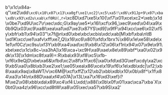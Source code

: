 b'\x1c\x84a-q"\xe2\xdd`\xc6\x10\x07\x13\xa0gf\xe1\xc2}\xc5\xa5!\xd6\x91Jp+9\x07\xba\xdb\x93\xd2u\xab\xf0RU(,`r=\xc8D\xd7\xe5\x10{\xf7\x01\xce\xc2*\xeb;\x1d\x0be7\xd9U\xc7\r\xec\xdc;G\x9ay\xe5*\x16I\xcf\x96_\xec9\xed\x04\xa9\x0b9Q\x03\xc9\xa8I\xea\xa1\xd7\xe3\x87YS\xd9]\x9fF\x94\xcc\xe6\x02\xf5y\xbfr\xb1\x94\x03"\x7f@n\xd0\xbe\xbc\xcbis\xdc\xab[M\xbf\xba\n\tB \xd1K\xcc\xe1\xafv\xff\xe7_Q\\\x16\xc6\x801\xfd\x1brx%\x86\x1e\xe58\xde\x1e1\xf0Cz\xc9su\xf3Y\xb9\xa4\xad\xc9\xb8\x12\x06\xf1n\x94\x07\x9e\x91\xbe\xec\x1c\x8c~\xa3hA]\x16\xca+\xc9H\xa9\xae\x8e\x89\xbf*\xa0\x02\x9dk\x13[\x1dm\xc8t\xa9)=:R\xba\x93\xf8\xc5\xfb-\xf6\x9eQjD\xbe\xa6&\xfbd\xc2\x8f\x1f\xc6|\xa0\xfd\xd3G\xef\xcdy\xa2\xc9\xb5\xa0\x8b\xb3\xe2\xe1;\xe05\xea\x86\xce\x19\xf6\x1e\xdb\xdc|\xf2;\xb8\xaa\x9aq\x8aWT/v\xc6M@\xcf\xffZ\x12\xb2\xbb\xdb\x10\x0b\x8f^\x1f\x84\xa3\x14\n\x88D\xaa\xf4\x07A|\x13L\xa7\x16\xd3\xef}i?M\xe2\x08\xbb\xda\x89\xc4\xf4:L\xdd;\x88{\x0b\x0f\x01\xac\xca7\xba`X\x0btG\xa4z\x96\xcc\xd8tW\xa8\x05\xec\xa5?\xb9S\xa2'